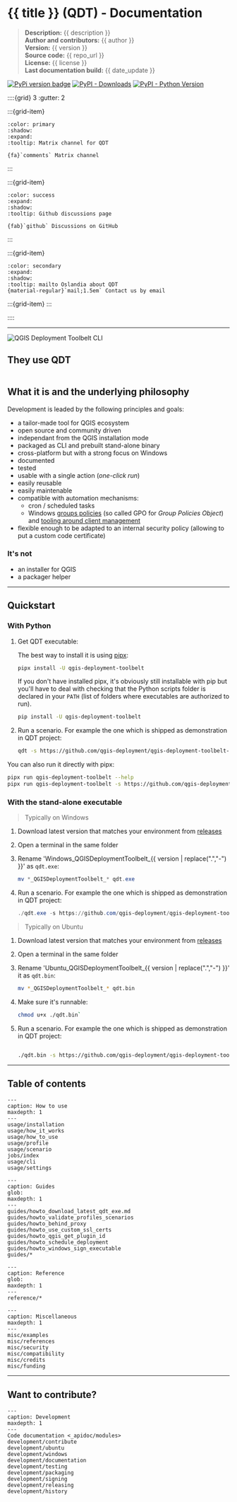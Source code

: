 # {{ title }} (QDT) - Documentation

> **Description:** {{ description }}  
> **Author and contributors:** {{ author }}  
> **Version:** {{ version }}  
> **Source code:** {{ repo_url }}  
> **License:** {{ license }}  
> **Last documentation build:** {{ date_update }}

[![PyPi version badge](https://badgen.net/pypi/v/qgis-deployment-toolbelt)](https://pypi.org/project/qgis-deployment-toolbelt/)
[![PyPI - Downloads](https://img.shields.io/pypi/dm/qgis-deployment-toolbelt)](https://pypi.org/project/qgis-deployment-toolbelt/)
[![PyPI - Python Version](https://img.shields.io/pypi/pyversions/qgis-deployment-toolbelt)](https://pypi.org/project/qgis-deployment-toolbelt/)

<!-- markdownlint-disable MD034 -->

::::{grid} 3
:gutter: 2

:::{grid-item}

```{button-link} https://matrix.to/#/#qdt:matrix.org/
:color: primary
:shadow:
:expand:
:tooltip: Matrix channel for QDT

{fa}`comments` Matrix channel
```

:::

:::{grid-item}

```{button-link} https://github.com/qgis-deployment/qgis-deployment-toolbelt-cli/discussions/categories/q-a
:color: success
:expand:
:shadow:
:tooltip: Github discussions page

{fab}`github` Discussions on GitHub
```

:::

:::{grid-item}

```{button-link} mailto:qgis+qdt@oslandia.com
:color: secondary
:expand:
:shadow:
:tooltip: mailto Oslandia about QDT
{material-regular}`mail;1.5em` Contact us by email
```

:::{grid-item}
:::

::::
<!-- markdownlint-enable MD034 -->

----

![QGIS Deployment Toolbelt CLI](./static/qgis-deployment-toolbelt_cli_help.png)

## They use QDT

```{include} misc/_references_carousel.md
```

## What it is and the underlying philosophy

Development is leaded by the following principles and goals:

- a tailor-made tool for QGIS ecosystem
- open source and community driven
- independant from the QGIS installation mode
- packaged as CLI and prebuilt stand-alone binary
- cross-platform but with a strong focus on Windows
- documented
- tested
- usable with a single action (*one-click run*)
- easily reusable
- easily maintenable
- compatible with automation mechanisms:
    - cron / scheduled tasks
    - Windows [groups policies](https://en.wikipedia.org/wiki/Group_Policy) (so called GPO for *Group Policies Object*) and [tooling around client management](https://learn.microsoft.com/en-us/windows/client-management/)
- flexible enough to be adapted to an internal security policy (allowing to put a custom code certificate)

### It's not

- an installer for QGIS
- a packager helper

----

## Quickstart

### With Python

1. Get QDT executable:

    The best way to install it is using [pipx](https://pipx.pypa.io/stable/):

    ```sh
    pipx install -U qgis-deployment-toolbelt
    ```

    If you don't have installed pipx, it's obviously still installable with pip but you'll have to deal with checking that the Python scripts folder is declared in your `PATH` (list of folders where executables are authorized to run).

    ```sh
    pip install -U qgis-deployment-toolbelt
    ```

1. Run a scenario. For example the one which is shipped as demonstration in QDT project:

    ```sh
    qdt -s https://github.com/qgis-deployment/qgis-deployment-toolbelt-cli/raw/main/examples/scenarios/demo-scenario.qdt.yml
    ```

You can also run it directly with pipx:

```sh
pipx run qgis-deployment-toolbelt --help
pipx run qgis-deployment-toolbelt -s https://github.com/qgis-deployment/qgis-deployment-toolbelt-cli/raw/main/examples/scenarios/demo-scenario.qdt.yml
```

### With the stand-alone executable

> Typically on Windows

1. Download latest version that matches your environment from [releases](https://github.com/qgis-deployment/qgis-deployment-toolbelt-cli/releases/latest)
1. Open a terminal in the same folder
1. Rename 'Windows_QGISDeploymentToolbelt_{{ version | replace(".","-")  }}' as `qdt.exe`:

    ```powershell
    mv *_QGISDeploymentToolbelt_* qdt.exe
    ```

1. Run a scenario. For example the one which is shipped as demonstration in QDT project:

    ```powershell
    ./qdt.exe -s https://github.com/qgis-deployment/qgis-deployment-toolbelt-cli/raw/main/examples/scenarios/demo-scenario.qdt.yml
    ```

> Typically on Ubuntu

1. Download latest version that matches your environment from [releases](https://github.com/qgis-deployment/qgis-deployment-toolbelt-cli/releases/latest)
1. Open a terminal in the same folder
1. Rename 'Ubuntu_QGISDeploymentToolbelt_{{ version | replace(".","-")  }}' it as `qdt.bin`:

    ```sh
    mv *_QGISDeploymentToolbelt_* qdt.bin
    ```

1. Make sure it's runnable:

    ```sh
    chmod u+x ./qdt.bin`
    ```

1. Run a scenario. For example the one which is shipped as demonstration in QDT project:

    ```sh

    ./qdt.bin -s https://github.com/qgis-deployment/qgis-deployment-toolbelt-cli/raw/main/examples/scenarios/demo-scenario.qdt.yml
    ```

----

## Table of contents

```{toctree}
---
caption: How to use
maxdepth: 1
---
usage/installation
usage/how_it_works
usage/how_to_use
usage/profile
usage/scenario
jobs/index
usage/cli
usage/settings
```

```{toctree}
---
caption: Guides
glob:
maxdepth: 1
---
guides/howto_download_latest_qdt_exe.md
guides/howto_validate_profiles_scenarios
guides/howto_behind_proxy
guides/howto_use_custom_ssl_certs
guides/howto_qgis_get_plugin_id
guides/howto_schedule_deployment
guides/howto_windows_sign_executable
guides/*
```

```{toctree}
---
caption: Reference
glob:
maxdepth: 1
---
reference/*
```

```{toctree}
---
caption: Miscellaneous
maxdepth: 1
---
misc/examples
misc/references
misc/security
misc/compatibility
misc/credits
misc/funding
```

----

## Want to contribute?

```{toctree}
---
caption: Development
maxdepth: 1
---
Code documentation <_apidoc/modules>
development/contribute
development/ubuntu
development/windows
development/documentation
development/testing
development/packaging
development/signing
development/releasing
development/history
```
